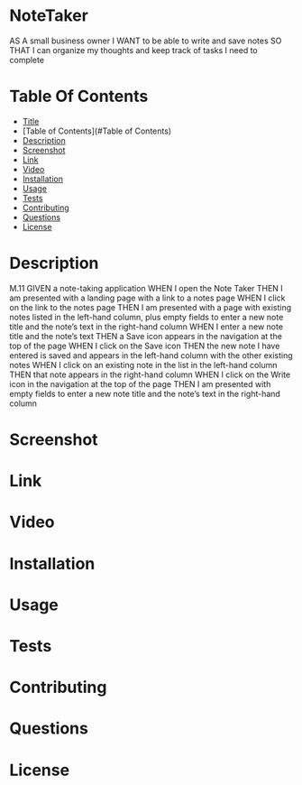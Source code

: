 # NoteTaker
AS A small business owner
I WANT to be able to write and save notes
SO THAT I can organize my thoughts and keep track of tasks I need to complete
# Table Of Contents
* [Title](#Title)
* [Table of Contents](#Table of Contents)
* [Description](#Description)
* [Screenshot](#Screenshot)
* [Link](#Link)
* [Video](#Video)
* [Installation](#Installation)
* [Usage](#Usage)
* [Tests](#Tests)
* [Contributing](#Contributing)
* [Questions](#Questions)
* [License](#License)

# Description
M.11
GIVEN a note-taking application
WHEN I open the Note Taker
THEN I am presented with a landing page with a link to a notes page
WHEN I click on the link to the notes page
THEN I am presented with a page with existing notes listed in the left-hand column, plus empty fields to enter a new note title and the note’s text in the right-hand column
WHEN I enter a new note title and the note’s text
THEN a Save icon appears in the navigation at the top of the page
WHEN I click on the Save icon
THEN the new note I have entered is saved and appears in the left-hand column with the other existing notes
WHEN I click on an existing note in the list in the left-hand column
THEN that note appears in the right-hand column
WHEN I click on the Write icon in the navigation at the top of the page
THEN I am presented with empty fields to enter a new note title and the note’s text in the right-hand column
# Screenshot
# Link
# Video
# Installation
# Usage
# Tests
# Contributing
# Questions
# License
